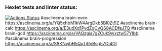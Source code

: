 ### Hexlet tests and linter status:
[![Actions Status](https://github.com/BogdanBarylo/python-project-49/workflows/hexlet-check/badge.svg)](https://github.com/BogdanBarylo/python-project-49/actions)
#asciinema brain-even https://asciinema.org/a/YQ5xhbM1kW4ArgDkb5Bl0Zt9Z
#asciinema brain-calc https://asciinema.org/a/E3udXd1PvdZqCvQ68ACDfeJ7Q
#asciinema brain-gcd https://asciinema.org/a/VAQzgia7gZCuk9wxztw57YIbb
#asciinema brain-progression https://asciinema.org/a/S8KNyibH5QuTiRnBsp57Oi4Ol